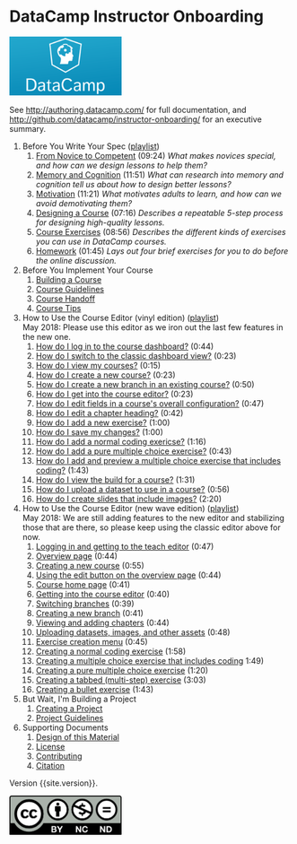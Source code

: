 ---
---
# DataCamp Instructor Onboarding

<a href="http://datacamp.com"><img src="img/datacamp.png" alt="DataCamp" width="200" /></a>

See <http://authoring.datacamp.com/> for full documentation,
and <http://github.com/datacamp/instructor-onboarding/> for an executive summary.

1.  Before You Write Your Spec ([playlist](https://www.youtube.com/playlist?list=PLjgj6kdf_snbkYNV2Q0Xzkv-DH7bedJIr))
    1.  [From Novice to Competent](https://docs.google.com/presentation/d/16d6xPyjFZ450YDr_wmQODfiKv7_eGS3L7i7Ogw36QUg/) (09:24)
        *What makes novices special, and how can we design lessons to help them?*
    2.  [Memory and Cognition](https://docs.google.com/presentation/d/1HDO9RvjceZdgP6nm1pte2H-rG_fNlRABv9B7TDhqVLQ/) (11:51)
        *What can research into memory and cognition tell us about how to design better lessons?*
    3.  [Motivation](https://docs.google.com/presentation/d/1JYLLDG_8gjyXQsQJbgKbHMRtiW13fII6NGvd198i6wU/) (11:21)
        *What motivates adults to learn, and how can we avoid demotivating them?*
    4.  [Designing a Course](https://docs.google.com/presentation/d/1tYlRUXz6qRHtHgmiLvGclJ9vCXbntxHbQ9aENtMQzEs/) (07:16)
        *Describes a repeatable 5-step process for designing high-quality lessons.*
    5.  [Course Exercises](https://docs.google.com/presentation/d/1iIp2P_otCBUbcHWSYmEu0XTSgQyqo1eqwXoBT9xIMMc/) (08:56)
        *Describes the different kinds of exercises you can use in DataCamp courses.*
    6.  [Homework](https://docs.google.com/presentation/d/1vxfxOXfx8mgQLEELAZcdACANC4Z5wfmhCSKf1TA6rk4/) (01:45)
        *Lays out four brief exercises for you to do before the online discussion.*
2.  Before You Implement Your Course
    1.  [Building a Course](./course-build.html)
    2.  [Course Guidelines](./course-guidelines.html)
    3.  [Course Handoff](./course-handoff.html)
    4.  [Course Tips](./course-tips.html)
3.  How to Use the Course Editor (vinyl edition) ([playlist](https://www.youtube.com/playlist?list=PLVhJaeRPjSX9GdSb-A_g-SnE4KcKRo2dg))
    <br/>
    May 2018: Please use this editor as we iron out the last few features in the new one.
    1.  [How do I log in to the course dashboard?](https://youtu.be/2JZ8lJ6H1ZU) (0:44)
    2.  [How do I switch to the classic dashboard view?](https://youtu.be/2wEQ9nzUqbc) (0:23)
    3.  [How do I view my courses?](https://youtu.be/JwIdFM3Ik3E) (0:15)
    4.  [How do I create a new course?](https://youtu.be/GyWGX74A61U) (0:23)
    5.  [How do I create a new branch in an existing course?](https://youtu.be/cX_b-OMkImI) (0:50)
    6.  [How do I get into the course editor?](https://youtu.be/k1uE_0j3Y4g) (0:23)
    7.  [How do I edit fields in a course's overall configuration?](https://youtu.be/LrUT-tw1uzg) (0:47)
    8.  [How do I edit a chapter heading?](https://youtu.be/gT0iSSvVjcI) (0:42)
    9.  [How do I add a new exercise?](https://youtu.be/6aTmo9UK4cs) (1:00)
    10. [How do I save my changes?](https://youtu.be/n5d-XvPY28M) (1:00)
    11. [How do I add a normal coding exericse?](/youtu.be/AudG1Eie_RA) (1:16)
    12. [How do I add a pure multiple choice exercise?](https://youtu.be/BSsxL-Fr4J8) (0:43)
    13. [How do I add and preview a multiple choice exercise that includes coding?](https://youtu.be/MxoGQzyzmZA) (1:43)
    14. [How do I view the build for a course?](https://youtu.be/FPEOmNTeFlI) (1:31)
    15. [How do I upload a dataset to use in a course?](https://youtu.be/lDrgK-YBcM4) (0:56)
    16. [How do I create slides that include images?](https://youtu.be/8k_igovXBCg) (2:20)
4.  How to Use the Course Editor (new wave edition) ([playlist](https://www.youtube.com/playlist?list=PLjgj6kdf_snbe_0R4_WcFjytdhMpv6TJu))
    <br/>
    May 2018: We are still adding features to the new editor and stabilizing those that are there, so please keep using the classic editor above for now.
    1.  [Logging in and getting to the teach editor](https://www.youtube.com/watch?v=GzRksLj2YBI) (0:47)
    1.  [Overview page](https://www.youtube.com/watch?v=RQO0joS93_8) (0:44)
    1.  [Creating a new course](https://www.youtube.com/watch?v=UeegW0a6eQ8) (0:55)
    1.  [Using the edit button on the overview page](https://www.youtube.com/watch?v=z1U75SfGKu0) (0:44)
    1.  [Course home page](https://www.youtube.com/watch?v=YWvAAlNWL4o) (0:41)
    1.  [Getting into the course editor](https://www.youtube.com/watch?v=a1WsAVzFQ0M) (0:40)
    1.  [Switching branches](https://www.youtube.com/watch?v=esFIqohWhC8) (0:39)
    1.  [Creating a new branch](https://www.youtube.com/watch?v=aD1juzjfshg) (0:41)
    1.  [Viewing and adding chapters](https://www.youtube.com/watch?v=4NTmdqdT5DY) (0:44)
    1.  [Uploading datasets, images, and other assets](https://www.youtube.com/watch?v=EVh1fPJYtVM) (0:48)
    1.  [Exercise creation menu](https://www.youtube.com/watch?v=v2ZcjMRnxSc) (0:45)
    1.  [Creating a normal coding exercise](https://www.youtube.com/watch?v=5tMwLJTNolI) (1:58)
    1.  [Creating a multiple choice exercise that includes coding](https://www.youtube.com/watch?v=GbfAawStjio) 1:49)
    1.  [Creating a pure multiple choice exercise](https://www.youtube.com/watch?v=OmONv8IeJS4) (1:20)
    1.  [Creating a tabbed (multi-step) exercise](https://www.youtube.com/watch?v=pIiUJGJwNqE) (3:03)
    1.  [Creating a bullet exercise](https://www.youtube.com/watch?v=XmDLUTX0K1I) (1:43)
5.  But Wait, I'm Building a Project
    1.  [Creating a Project](./project.html)
    2.  [Project Guidelines](./project-guidelines.html)
6.  Supporting Documents
    1.  [Design of this Material](./design.html)
    2.  [License](./license.html)
    3.  [Contributing](./contributing.html)
    4.  [Citation](./citation.html)

Version {{site.version}}.

<img src="img/cc-by-nc-nd.png" alt="CC-BY-NC-ND" width="200"/>
